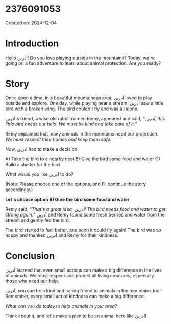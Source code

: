 # 2376091053

Created on: 2024-12-04

**Introduction**
================

Hello آدرین! Do you love playing outside in the mountains? Today, we're going on a fun adventure to learn about animal protection. Are you ready?

**Story**
=======

Once upon a time, in a beautiful mountainous area, آدرین loved to play outside and explore. One day, while playing near a stream, آدرین saw a little bird with a broken wing. The bird couldn't fly and was all alone.

آدرین's friend, a wise old rabbit named Remy, appeared and said, *"آدرین, this little bird needs our help. We must be kind and take care of it.*"

Remy explained that many animals in the mountains need our protection. *We must respect their homes and keep them safe.*

Now, آدرین had to make a decision:

A) Take the bird to a nearby nest
B) Give the bird some food and water
C) Build a shelter for the bird

What would you like آدرین to do?

(Note: Please choose one of the options, and I'll continue the story accordingly.)

**Let's choose option B) Give the bird some food and water**

Remy said, *"That's a great idea, آدرین! The bird needs food and water to get strong again.*" آدرین and Remy found some fresh berries and water from the stream and gently fed the bird.

The bird started to feel better, and soon it could fly again! The bird was so happy and thanked آدرین and Remy for their kindness.

**Conclusion**
==========

آدرین learned that even small actions can make a big difference in the lives of animals. We must respect and protect all living creatures, especially those who need our help.

آدرین, you can be a kind and caring friend to animals in the mountains too! Remember, every small act of kindness can make a big difference.

*What can you do today to help animals in your area?*

Think about it, and let's make a plan to be an animal hero like آدرین!
